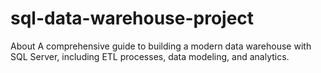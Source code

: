 # sql-data-warehouse-project
About A comprehensive guide to building a modern data warehouse with SQL Server, including ETL processes, data modeling, and analytics.
